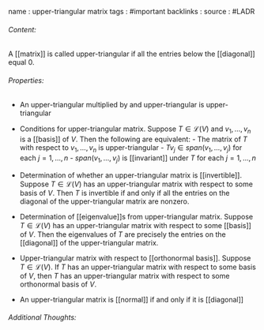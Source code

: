 name : upper-triangular matrix
tags : #important
backlinks : 
source : #LADR

###### Content:
A [[matrix]] is called upper-triangular if all the entries below the [[diagonal]] equal 0.

###### Properties:
- An upper-triangular multiplied by and upper-triangular is upper-triangular
- Conditions for upper-triangular matrix. Suppose $T\in \mathcal{L}(V)$ and $v_1,...,v_n$ is a [[basis]] of $V$. Then the following are equivalent:
		- The matrix of $T$ with respect to $v_1,...,v_n$ is upper-triangular
		- $Tv_j \in span(v_1,...,v_j)$ for each $j = 1,...,n$
		- $span(v_1,...,v_j)$ is [[invariant]] under $T$ for each $j=1,...,n$

- Determination of whether an upper-triangular matrix is [[invertible]]. Suppose $T \in \mathcal{L}(V)$ has an upper-triangular matrix with respect to some basis of $V$. Then $T$ is invertible if and only if all the entries on the diagonal of the upper-triangular matrix are nonzero.
- Determination of [[eigenvalue]]s from upper-triangular matrix. Suppose $T \in \mathcal{L}(V)$ has an upper-triangular matrix with respect to some [[basis]] of $V$. Then the eigenvalues of $T$ are precisely the entries on the [[diagonal]] of the upper-triangular matrix.
- Upper-triangular matrix with respect to [[orthonormal basis]]. Suppose $T \in \mathcal{L}(V)$. If $T$ has an upper-triangular matrix with respect to some basis of $V$, then $T$ has an upper-triangular matrix with respect to some orthonormal basis of $V$.
- An upper-triangular matrix is [[normal]] if and only if it is [[diagonal]]

###### Additional Thoughts:
